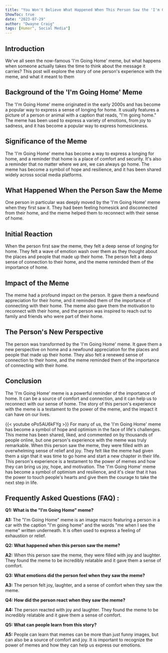 ```yaml
---
title: "You Won't Believe What Happened When This Person Saw the 'I'm Going Home' Meme!"
ShowToc: true 
date: "2023-07-29"
author: "Dwayne Craig" 
tags: [Humor", Social Media"]
---
```

## Introduction

We've all seen the now-famous 'I'm Going Home' meme, but what happens when someone actually takes the time to think about the message it carries? This post will explore the story of one person's experience with the meme, and what it meant to them

## Background of the 'I'm Going Home' Meme

The 'I'm Going Home' meme originated in the early 2000s and has become a popular way to express a sense of longing for home. It usually features a picture of a person or animal with a caption that reads, "I'm going home." The meme has been used to express a variety of emotions, from joy to sadness, and it has become a popular way to express homesickness.

## Significance of the Meme

The 'I'm Going Home' meme has become a way to express a longing for home, and a reminder that home is a place of comfort and security. It's also a reminder that no matter where we are, we can always go home. The meme has become a symbol of hope and resilience, and it has been shared widely across social media platforms.

## What Happened When the Person Saw the Meme

One person in particular was deeply moved by the 'I'm Going Home' meme when they first saw it. They had been feeling homesick and disconnected from their home, and the meme helped them to reconnect with their sense of home.

## Initial Reaction

When the person first saw the meme, they felt a deep sense of longing for home. They felt a wave of emotion wash over them as they thought about the places and people that made up their home. The person felt a deep sense of connection to their home, and the meme reminded them of the importance of home. 

## Impact of the Meme

The meme had a profound impact on the person. It gave them a newfound appreciation for their home, and it reminded them of the importance of connecting with their home. The meme also gave them the motivation to reconnect with their home, and the person was inspired to reach out to family and friends who were part of their home.

## The Person's New Perspective

The person was transformed by the 'I'm Going Home' meme. It gave them a new perspective on home and a newfound appreciation for the places and people that made up their home. They also felt a renewed sense of connection to their home, and the meme reminded them of the importance of connecting with their home.

## Conclusion

The 'I'm Going Home' meme is a powerful reminder of the importance of home. It can be a source of comfort and connection, and it can help us to reconnect with our sense of home. The story of this person's experience with the meme is a testament to the power of the meme, and the impact it can have on our lives.

{{< youtube oPo5AU6kFYg >}} 
For many of us, the 'I'm Going Home' meme has become a symbol of hope and optimism in the face of life's challenges. This meme has been shared, liked, and commented on by thousands of people online, but one person's experience with the meme was truly remarkable. When this person saw the meme, they were filled with an overwhelming sense of relief and joy. They felt like the meme had given them a sign that it was time to go home and start a new chapter in their life. This person's experience is a testament to the power of memes and how they can bring us joy, hope, and motivation. The 'I'm Going Home' meme has become a symbol of optimism and resilience, and it's clear that it has the power to touch people's hearts and give them the courage to take the next step in life.

## Frequently Asked Questions (FAQ) :
**Q1: What is the "I'm Going Home" meme?**

**A1:** The "I'm Going Home" meme is an image macro featuring a person in a car with the caption "I'm going home" and the words "me when I see the meme" written underneath. It is often used to express a feeling of exhaustion or relief.

**Q2: What happened when this person saw the meme?**

**A2:** When this person saw the meme, they were filled with joy and laughter. They found the meme to be incredibly relatable and it gave them a sense of comfort.

**Q3: What emotions did the person feel when they saw the meme?**

**A3:** The person felt joy, laughter, and a sense of comfort when they saw the meme.

**Q4: How did the person react when they saw the meme?**

**A4:** The person reacted with joy and laughter. They found the meme to be incredibly relatable and it gave them a sense of comfort.

**Q5: What can people learn from this story?**

**A5:** People can learn that memes can be more than just funny images, but can also be a source of comfort and joy. It is important to recognize the power of memes and how they can help us express our emotions.




